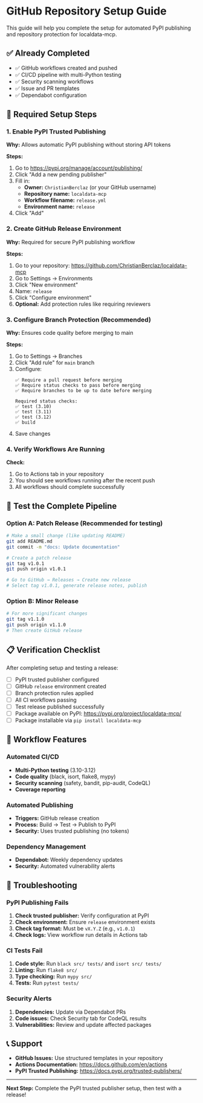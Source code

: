 # GitHub Repository Setup Guide

This guide will help you complete the setup for automated PyPI publishing and repository protection for localdata-mcp.

## ✅ **Already Completed**

- ✅ GitHub workflows created and pushed
- ✅ CI/CD pipeline with multi-Python testing
- ✅ Security scanning workflows
- ✅ Issue and PR templates
- ✅ Dependabot configuration

## 🚀 **Required Setup Steps**

### 1. Enable PyPI Trusted Publishing

**Why:** Allows automatic PyPI publishing without storing API tokens

**Steps:**
1. Go to https://pypi.org/manage/account/publishing/
2. Click "Add a new pending publisher"
3. Fill in:
   - **Owner:** `ChristianBerclaz` (or your GitHub username)
   - **Repository name:** `localdata-mcp`
   - **Workflow filename:** `release.yml`
   - **Environment name:** `release`
4. Click "Add"

### 2. Create GitHub Release Environment

**Why:** Required for secure PyPI publishing workflow

**Steps:**
1. Go to your repository: https://github.com/ChristianBerclaz/localdata-mcp
2. Go to Settings → Environments
3. Click "New environment"
4. Name: `release`
5. Click "Configure environment"
6. **Optional:** Add protection rules like requiring reviewers

### 3. Configure Branch Protection (Recommended)

**Why:** Ensures code quality before merging to main

**Steps:**
1. Go to Settings → Branches
2. Click "Add rule" for `main` branch
3. Configure:
   ```
   ✅ Require a pull request before merging
   ✅ Require status checks to pass before merging
   ✅ Require branches to be up to date before merging
   
   Required status checks:
   ✅ test (3.10)
   ✅ test (3.11)
   ✅ test (3.12)
   ✅ build
   ```
4. Save changes

### 4. Verify Workflows Are Running

**Check:**
1. Go to Actions tab in your repository
2. You should see workflows running after the recent push
3. All workflows should complete successfully

## 🎯 **Test the Complete Pipeline**

### Option A: Patch Release (Recommended for testing)
```bash
# Make a small change (like updating README)
git add README.md
git commit -m "docs: Update documentation"

# Create a patch release
git tag v1.0.1
git push origin v1.0.1

# Go to GitHub → Releases → Create new release
# Select tag v1.0.1, generate release notes, publish
```

### Option B: Minor Release
```bash
# For more significant changes
git tag v1.1.0
git push origin v1.1.0
# Then create GitHub release
```

## 📋 **Verification Checklist**

After completing setup and testing a release:

- [ ] PyPI trusted publisher configured
- [ ] GitHub `release` environment created
- [ ] Branch protection rules applied
- [ ] All CI workflows passing
- [ ] Test release published successfully
- [ ] Package available on PyPI: https://pypi.org/project/localdata-mcp/
- [ ] Package installable via `pip install localdata-mcp`

## 🔧 **Workflow Features**

### Automated CI/CD
- **Multi-Python testing** (3.10-3.12)
- **Code quality** (black, isort, flake8, mypy)
- **Security scanning** (safety, bandit, pip-audit, CodeQL)
- **Coverage reporting**

### Automated Publishing
- **Triggers:** GitHub release creation
- **Process:** Build → Test → Publish to PyPI
- **Security:** Uses trusted publishing (no tokens)

### Dependency Management
- **Dependabot:** Weekly dependency updates
- **Security:** Automated vulnerability alerts

## 🚨 **Troubleshooting**

### PyPI Publishing Fails
1. **Check trusted publisher:** Verify configuration at PyPI
2. **Check environment:** Ensure `release` environment exists
3. **Check tag format:** Must be `vX.Y.Z` (e.g., `v1.0.1`)
4. **Check logs:** View workflow run details in Actions tab

### CI Tests Fail
1. **Code style:** Run `black src/ tests/` and `isort src/ tests/`
2. **Linting:** Run `flake8 src/`
3. **Type checking:** Run `mypy src/`
4. **Tests:** Run `pytest tests/`

### Security Alerts
1. **Dependencies:** Update via Dependabot PRs
2. **Code issues:** Check Security tab for CodeQL results
3. **Vulnerabilities:** Review and update affected packages

## 📞 **Support**

- **GitHub Issues:** Use structured templates in your repository
- **Actions Documentation:** https://docs.github.com/en/actions
- **PyPI Trusted Publishing:** https://docs.pypi.org/trusted-publishers/

---

**Next Step:** Complete the PyPI trusted publisher setup, then test with a release!